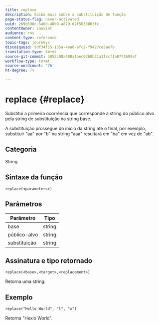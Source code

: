 ```yaml
---
title: replace
description: Saiba mais sobre a substituição de função
page-status-flag: never-activated
uuid: 269d590c-5a6d-40b9-a879-02f5033863fc
contentOwner: sauviat
audience: rns
content-type: reference
topic-tags: journeys
discoiquuid: 5df34f55-135a-4ea8-afc2-f9427ce5ae7b
translation-type: tm+mt
source-git-commit: b852c08a488a1bec02b8b31a1fccf1a8773b99af
workflow-type: tm+mt
source-wordcount: '76'
ht-degree: 7%

---
```



# replace {#replace}

Substitui a primeira ocorrência que corresponde à string do público alvo pela string de substituição na string base.

A substituição prossegue do início da string até o final, por exemplo, substituir &quot;aa&quot; por &quot;b&quot; na string &quot;aaa&quot; resultará em &quot;ba&quot; em vez de &quot;ab&quot;.

## Categoria

String

## Sintaxe da função

`replace(<parameters>)`

## Parâmetros

| Parâmetro | Tipo |
|-----------|--------------|
| base | string |
| público-alvo | string |
| substituição | string |

## Assinatura e tipo retornado

`replace(<base>,<target>,<replacement>)`

Retorna uma string.

## Exemplo

`replace("Hello World", "l", "x")`

Retorna &quot;Hexlo World&quot;.
